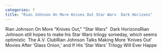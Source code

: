 ```yaml
---
categories: f
title: "Rian Johnson On More Knives Out Star Wars  Dark Horizons"
---
```

Rian Johnson On More "Knives Out," "Star Wars"&nbsp;&nbsp;Dark HorizonsRian Johnson still hopes to make his Star Wars trilogy someday, which seems optimistic&nbsp;&nbsp;The A.V. ClubRian Johnson Talks Making More ‘Knives Out’ Movies After ‘Glass Onion,‘ and If His ’Star Wars’ Trilogy Will Ever Happe